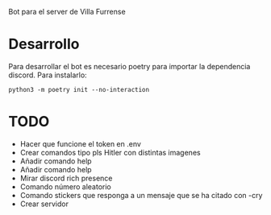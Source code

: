 Bot para el server de Villa Furrense

# Desarrollo
Para desarrollar el bot es necesario poetry para importar la dependencia discord. Para instalarlo:
```
python3 -m poetry init --no-interaction
```

# TODO
- Hacer que funcione el token en .env
- Crear comandos tipo pls Hitler con distintas imagenes
- Añadir comando help
- Añadir comando help
- Mirar discord rich presence
- Comando número aleatorio
- Comando stickers que responga a un mensaje que se ha citado con -cry
- Crear servidor
